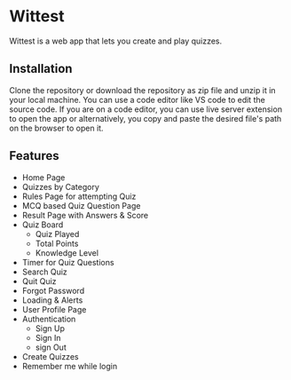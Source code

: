 # Wittest

Wittest is a web app that lets you create and play quizzes.

## Installation

Clone the repository or download the repository as zip file and unzip it in your local machine. You can use a code editor like VS code to edit the source code. If you are on a code editor, you can use live server extension to open the app or alternatively, you copy and paste the desired file's path on the browser to open it.

## Features

 - Home Page
 - Quizzes by Category
 - Rules Page for attempting Quiz
 - MCQ based Quiz Question Page
 - Result Page with Answers & Score 
 - Quiz Board
    - Quiz Played
    - Total Points
    - Knowledge Level
 - Timer for Quiz Questions
 - Search Quiz
 - Quit Quiz
 - Forgot Password
 - Loading & Alerts
 - User Profile Page
 - Authentication
    - Sign Up
    - Sign In
    - sign Out
 - Create Quizzes
 - Remember me while login